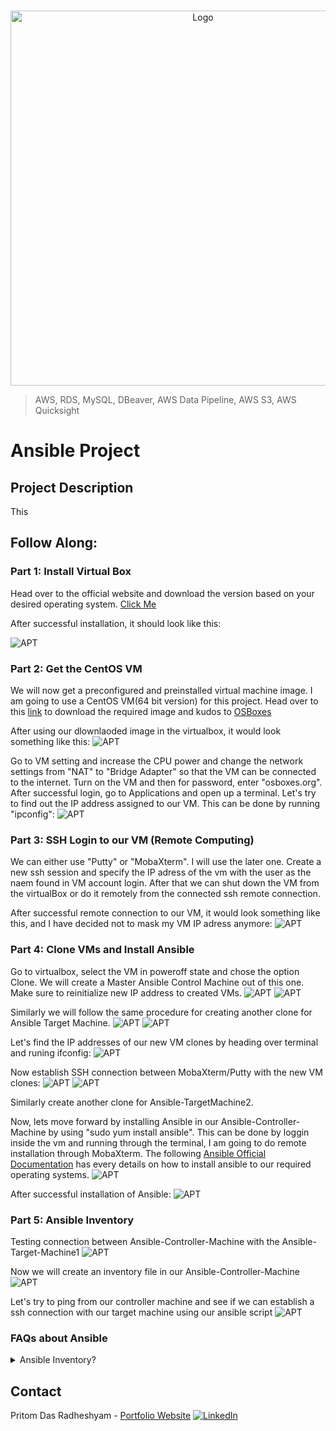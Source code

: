 <!-- PROJECT LOGO -->
<br />

<p align="center">
  <img src="./images/1.jpg" alt="Logo" width="600" height="600">
</p>


> AWS, RDS, MySQL, DBeaver, AWS Data Pipeline, AWS S3, AWS Quicksight
<!-- ABOUT THE PROJECT -->

# Ansible Project

## Project Description
This 

## Follow Along:

### Part 1: Install Virtual Box

Head over to the official website and download the version based on your desired operating system. [Click Me](https://www.virtualbox.org/wiki/Downloads)

After successful installation, it should look like this:

![APT](./images/2.PNG)

### Part 2: Get the CentOS VM

We will now get a preconfigured and preinstalled virtual machine image. I am going to use a CentOS VM(64 bit version) for this project. Head over to this [link](https://www.osboxes.org/centos/) to download the required image and kudos to [OSBoxes](https://www.osboxes.org/)

After using our dlownlaoded image in the virtualbox, it would look something like this:
![APT](./images/3.PNG)

Go to VM setting and increase the CPU power and change the network settings from "NAT" to "Bridge Adapter" so that the VM can be connected to the internet. Turn on the VM and then for password, enter "osboxes.org". After successful login, go to Applications and open up a terminal. Let's try to find out the IP address assigned to our VM. This can be done by running "ipconfig":
![APT](./images/4.PNG)


### Part 3: SSH Login to our VM (Remote Computing)

We can either use "Putty" or "MobaXterm". I will use the later one. Create a new ssh session and specify the IP adress of the vm with the user as the naem found in VM account login. After that we can shut down the VM from the virtualBox or do it remotely from the connected ssh remote connection.

After successful remote connection to our VM, it would look something like this, and I have decided not to mask my VM IP adress anymore:
![APT](./images/5.PNG)

### Part 4: Clone VMs and Install Ansible 
Go to virtualbox, select the VM in poweroff state and chose the option Clone. We will create a Master Ansible Control Machine out of this one. Make sure to reinitialize new IP address to created VMs.
![APT](./images/6.PNG)
![APT](./images/7.PNG)

Similarly we will follow the same procedure for creating another clone for Ansible Target Machine.
![APT](./images/8.PNG)
![APT](./images/9.PNG)

Let's find the IP addresses of our new VM clones by heading over terminal and runing ifconfig:
![APT](./images/10.PNG)

Now establish SSH connection between MobaXterm/Putty with the new VM clones:
![APT](./images/11.PNG)
![APT](./images/12.PNG)

Similarly create another clone for Ansible-TargetMachine2.

Now, lets move forward by installing Ansible in our Ansible-Controller-Machine by using "sudo yum install ansible". This can be done by loggin inside the vm and running through the terminal, I am going to do remote installation through MobaXterm. The following [Ansible Official Documentation](https://docs.ansible.com/ansible/latest/installation_guide/intro_installation.html#installing-ansible-on-specific-operating-systems) has every details on how to install ansible to our required operating systems.
![APT](./images/13.PNG)

After successful installation of Ansible:
![APT](./images/14.PNG)

### Part 5: Ansible Inventory

Testing connection between Ansible-Controller-Machine with the Ansible-Target-Machine1
![APT](./images/16.PNG)

Now we will create an inventory file in our Ansible-Controller-Machine
![APT](./images/17.PNG)

Let's try to ping from our controller machine and see if we can establish a ssh connection with our target machine using our ansible script
![APT](./images/18.PNG)



<!-- Ansible Theory -->
### FAQs about Ansible

<details>
<summary>Ansible Inventory?</summary><br><b>

* This is the way ansible can perform orchesration of all the different target servers and is done in agentless manner.
* It makes uses of SSH(for Linux) and powershell(for windows).
* All the information about the target system is stored in the inventory file.
* If we don't create any then by default an inventory file is created by ansible and can be found under /etc/ansible/hosts
* Aliases in Ansible Inventory ![APT](./images/15.PNG)

</b></details>



<!-- CONTACT -->

## Contact

Pritom Das Radheshyam - [Portfolio Website](https://pritom.uwu.ai/)
[![LinkedIn][linkedin-shield]][linkedin-url]  





<!-- MARKDOWN LINKS & IMAGES -->
<!-- https://www.markdownguide.org/basic-syntax/#reference-style-links -->

[linkedin-shield]: https://img.shields.io/badge/-LinkedIn-black.svg?style=flat-square&logo=linkedin&colorB=555
[linkedin-url]: https://www.linkedin.com/in/you-found-pritom
[product-screenshot]: images/screenshot.jpg

